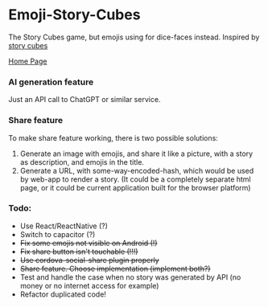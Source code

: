 # Emoji-Story-Cubes
The Story Cubes game, but emojis using for dice-faces instead.
Inspired by [story cubes](https://www.storycubes.com/en/games/rorys-story-cubes-classic/)

[Home Page](https://a13ks3y.github.io/emoji-story-cubes/)
### AI generation feature
Just an API call to ChatGPT or similar service.
### Share feature
To make share feature working,
there is two possible solutions:
1. Generate an image with emojis,
   and share it like a picture, with a story as
   description, and emojis in the title.
2. Generate a URL, with some-way-encoded-hash,
   which would be used by web-app to render a story.
   (It could be a completely separate html page,
   or it could be current application built for
   the browser platform)
### Todo:
* Use React/ReactNative (?)
* Switch to capacitor (?)
* ~~Fix some emojis not visible on Android (!)~~
* ~~Fix share button isn't touchable (!!!)~~
* ~~Use cordova-social-share plugin properly~~
* ~~Share feature. Choose implementation (implement both?)~~
* Test and handle the case when no story was generated by API (no money or no internet access for example)
* Refactor duplicated code!
